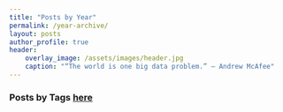 ```yaml
---
title: "Posts by Year"
permalink: /year-archive/
layout: posts
author_profile: true
header:
    overlay_image: /assets/images/header.jpg
    caption: "“The world is one big data problem.” — Andrew McAfee"
---
```


### Posts by <strong><i class="fas fa-fw fa-tags" aria-hidden="true"></i>  Tags [here](/tags)
